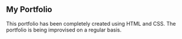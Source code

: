 ## My Portfolio

This portfolio has been completely created using HTML and CSS. The portfolio is being improvised on a regular basis.
